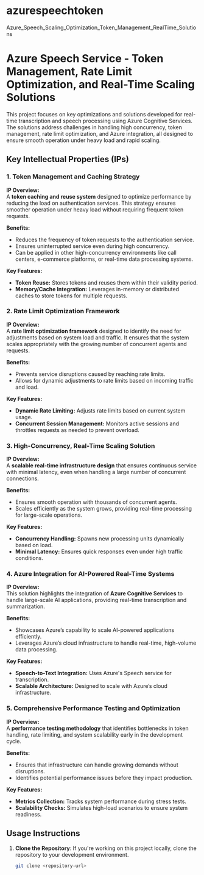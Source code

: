 # azurespeechtoken
Azure_Speech_Scaling_Optimization_Token_Management_RealTime_Solutions

# Azure Speech Service - Token Management, Rate Limit Optimization, and Real-Time Scaling Solutions

This project focuses on key optimizations and solutions developed for real-time transcription and speech processing using Azure Cognitive Services. The solutions address challenges in handling high concurrency, token management, rate limit optimization, and Azure integration, all designed to ensure smooth operation under heavy load and rapid scaling.

## Key Intellectual Properties (IPs)

### 1. Token Management and Caching Strategy
**IP Overview:**  
A **token caching and reuse system** designed to optimize performance by reducing the load on authentication services. This strategy ensures smoother operation under heavy load without requiring frequent token requests.

**Benefits:**
- Reduces the frequency of token requests to the authentication service.
- Ensures uninterrupted service even during high concurrency.
- Can be applied in other high-concurrency environments like call centers, e-commerce platforms, or real-time data processing systems.

**Key Features:**
- **Token Reuse:** Stores tokens and reuses them within their validity period.
- **Memory/Cache Integration:** Leverages in-memory or distributed caches to store tokens for multiple requests.

### 2. Rate Limit Optimization Framework
**IP Overview:**  
A **rate limit optimization framework** designed to identify the need for adjustments based on system load and traffic. It ensures that the system scales appropriately with the growing number of concurrent agents and requests.

**Benefits:**
- Prevents service disruptions caused by reaching rate limits.
- Allows for dynamic adjustments to rate limits based on incoming traffic and load.

**Key Features:**
- **Dynamic Rate Limiting:** Adjusts rate limits based on current system usage.
- **Concurrent Session Management:** Monitors active sessions and throttles requests as needed to prevent overload.

### 3. High-Concurrency, Real-Time Scaling Solution
**IP Overview:**  
A **scalable real-time infrastructure design** that ensures continuous service with minimal latency, even when handling a large number of concurrent connections.

**Benefits:**
- Ensures smooth operation with thousands of concurrent agents.
- Scales efficiently as the system grows, providing real-time processing for large-scale operations.

**Key Features:**
- **Concurrency Handling:** Spawns new processing units dynamically based on load.
- **Minimal Latency:** Ensures quick responses even under high traffic conditions.

### 4. Azure Integration for AI-Powered Real-Time Systems
**IP Overview:**  
This solution highlights the integration of **Azure Cognitive Services** to handle large-scale AI applications, providing real-time transcription and summarization.

**Benefits:**
- Showcases Azure’s capability to scale AI-powered applications efficiently.
- Leverages Azure’s cloud infrastructure to handle real-time, high-volume data processing.

**Key Features:**
- **Speech-to-Text Integration:** Uses Azure's Speech service for transcription.
- **Scalable Architecture:** Designed to scale with Azure’s cloud infrastructure.

### 5. Comprehensive Performance Testing and Optimization
**IP Overview:**  
A **performance testing methodology** that identifies bottlenecks in token handling, rate limiting, and system scalability early in the development cycle.

**Benefits:**
- Ensures that infrastructure can handle growing demands without disruptions.
- Identifies potential performance issues before they impact production.

**Key Features:**
- **Metrics Collection:** Tracks system performance during stress tests.
- **Scalability Checks:** Simulates high-load scenarios to ensure system readiness.

## Usage Instructions

1. **Clone the Repository**: If you're working on this project locally, clone the repository to your development environment.
   
   ```bash
   git clone <repository-url>
